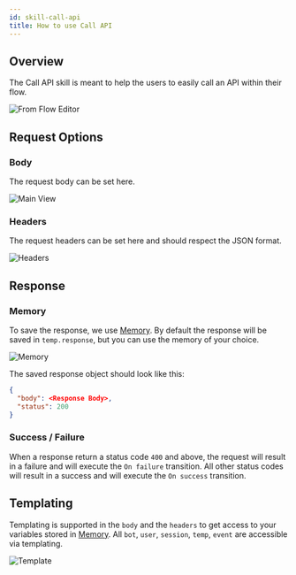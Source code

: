 ```yaml
---
id: skill-call-api
title: How to use Call API
---
```


## Overview

The Call API skill is meant to help the users to easily call an API within their flow.

![From Flow Editor](/img/call-api-skill-flow.png)

## Request Options

### Body

The request body can be set here.

![Main View](/img/call-api-skill.png)

### Headers

The request headers can be set here and should respect the JSON format.

![Headers](/img/call-api-skill-headers.png)

## Response

### Memory

To save the response, we use [Memory](../main/memory). By default the response will be saved in `temp.response`, but you can use the memory of your choice.

![Memory](/img/call-api-skill-memory.png)

The saved response object should look like this:

```json
{
  "body": <Response Body>,
  "status": 200
}
```

### Success / Failure

When a response return a status code `400` and above, the request will result in a failure and will execute the `On failure` transition. All other status codes will result in a success and will execute the `On success` transition.

## Templating

Templating is supported in the `body` and the `headers` to get access to your variables stored in [Memory](../main/memory). All `bot`, `user`, `session`, `temp`, `event` are accessible via templating.

![Template](/img/call-api-skill-template.png)

